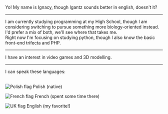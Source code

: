 Yo! My name is Ignacy, though Igantz sounds better in english, doesn't it?
<hr>
I am currently studying programming at my High School, though I am considering switching to pursue something more biology-oriented instead. I'd prefer a mix of both, we'll see where that takes me. <br>
Right now I'm focusing on studying python, though I also know the basic front-end trifecta and PHP.

<hr>
I have an interest in video games and 3D modelling.
<hr>
I can speak these languages: <br><br>

<div class="flags">
  <p>
    <img src="https://github.com/user-attachments/assets/9a2ca7f8-e297-4b50-ba17-bcd104e59b2f" alt="Polish flag"> Polish (native)
  </p>
  <p>
    <img src="https://upload.wikimedia.org/wikipedia/en/thumb/c/c3/Flag_of_France.svg/255px-Flag_of_France.svg.png" alt="French flag"> French (spent some time there)
  </p>
  <p>
    <img src="https://github.com/user-attachments/assets/4bc8c736-d605-4a7a-a22a-67bd20758f13" alt="UK flag"> English (my favorite!)
  </p>
</div>
